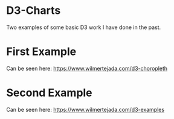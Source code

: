 # D3-Charts
Two examples of some basic D3 work I have done in the past. 

First Example
=======================
Can be seen here: https://www.wilmertejada.com/d3-choropleth

Second Example
=======================
Can be seen here: https://www.wilmertejada.com/d3-examples
